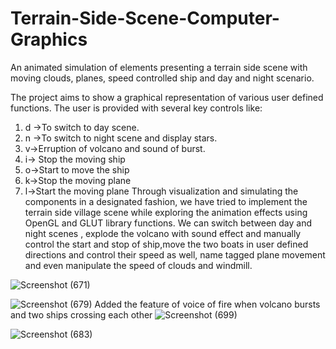 # Terrain-Side-Scene-Computer-Graphics
An animated simulation of elements presenting a terrain side scene with moving clouds, planes, speed controlled ship and day and night scenario. 

The project aims to show a graphical representation of various user defined functions.
The user is provided with several key controls like:
1. d ->To switch to day scene.
2. n ->To switch to night scene and display stars.
3. v->Erruption of volcano and sound of burst.
4. i-> Stop the moving ship
5. o->Start to move the ship
6. k->Stop the moving plane
7. l->Start the moving plane
Through visualization and simulating the components in a designated fashion, we have tried to
implement the terrain side village scene while exploring the animation effects using OpenGL and
GLUT library functions.
We can switch between day and night scenes , explode the volcano with sound effect and manually
control the start and stop of ship,move the two boats in user defined directions and control their
speed as well, name tagged plane movement and even manipulate the speed of clouds and
windmill.

![Screenshot (671)](https://github.com/Arpit-Sagar/Terrain-Side-Scene-Computer-Graphics/assets/96679459/0b2fea3f-480d-457c-bb72-46208c1f4160)

![Screenshot (679)](https://github.com/Arpit-Sagar/Terrain-Side-Scene-Computer-Graphics/assets/96679459/4da2c6d2-e5c0-4f8c-9eeb-dcc124c502c6)
Added the feature of voice of fire when volcano bursts and two ships crossing each other
![Screenshot (699)](https://github.com/Arpit-Sagar/Terrain-Side-Scene-Computer-Graphics/assets/96679459/c82c20c9-c27e-4e82-a6f6-2ed6d575270f)

![Screenshot (683)](https://github.com/Arpit-Sagar/Terrain-Side-Scene-Computer-Graphics/assets/96679459/c6d2adb7-6c5f-4269-883e-4076225e900a)






